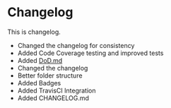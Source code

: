 # Changelog

This is changelog.

- Changed the changelog for consistency
- Added Code Coverage testing and improved tests
- Added [DoD.md](https://github.com/botwillacceptanything/botwillacceptanything/blob/master/DoD.md)
- Changed the changelog
- Better folder structure
- Added Badges
- Added TravisCI Integration
- Added CHANGELOG.md
